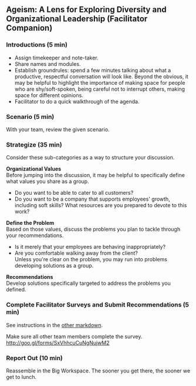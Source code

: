 ## Ageism: A Lens for Exploring Diversity and Organizational Leadership (Facilitator Companion)

### Introductions (5 min)
* Assign timekeeper and note-taker.
* Share names and modules. 
* Establish groundrules: spend a few minutes talking about what a productive, respectful conversation will look like. Beyond the obvious, it may be helpful to highlight the importance of making space for people who are shy/soft-spoken, being careful not to interrupt others, making space for different opinions. 
* Facilitator to do a quick walkthrough of the agenda. 

### Scenario (5 min)
With your team, review the given scenario.  

### Strategize (35 min)
Consider these sub-categories as a way to structure your discussion. 

**Organizational Values**  
Before jumping into the discussion, it may be helpful to specifically define what values you share as a group.  
* Do you want to be able to cater to all customers?
* Do you want to be a company that supports employees' growth, including soft skills? What resources are you prepared to devote to this work?

**Define the Problem**  
Based on those values, discuss the problems you plan to tackle through your recommendations.  
* Is it merely that your employees are behaving inappropriately? 
* Are you comfortable walking away from the client?   
Unless you're clear on the problem, you may run into problems developing solutions as a group. 

**Recommendations**  
Develop solutions specifically targeted to address the problems you defined. 


### Complete Facilitator Surveys and Submit Recommendations (5 min)
See instructions in the [other markdown](https://github.com/turingschool/gear-up/blob/master/ageism_in_tech_org.markdown). 

Make sure all other team members complete the survey.  
http://goo.gl/forms/SxVhhcuCuNgNujwM2

### Report Out (10 min)
Reassemble in the Big Workspace. The sooner you get there, the sooner we get to lunch. 
